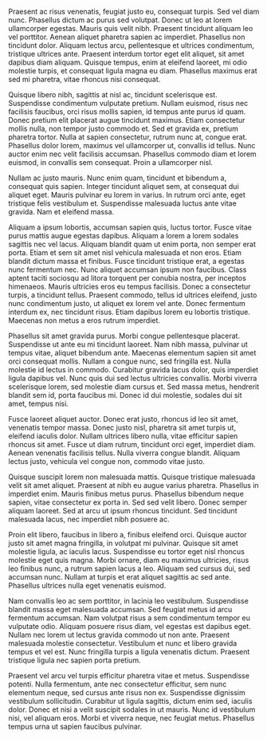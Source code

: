Praesent ac risus venenatis, feugiat justo eu, consequat turpis. Sed vel diam nunc. Phasellus dictum ac purus sed volutpat. Donec ut leo at lorem ullamcorper egestas. Mauris quis velit nibh. Praesent tincidunt aliquam leo vel porttitor. Aenean aliquet pharetra sapien ac imperdiet. Phasellus non tincidunt dolor. Aliquam lectus arcu, pellentesque et ultrices condimentum, tristique ultrices ante. Praesent interdum tortor eget elit aliquet, sit amet dapibus diam aliquam. Quisque tempus, enim at eleifend laoreet, mi odio molestie turpis, et consequat ligula magna eu diam. Phasellus maximus erat sed mi pharetra, vitae rhoncus nisi consequat.

Quisque libero nibh, sagittis at nisl ac, tincidunt scelerisque est. Suspendisse condimentum vulputate pretium. Nullam euismod, risus nec facilisis faucibus, orci risus mollis sapien, id tempus ante purus id quam. Donec pretium elit placerat augue tincidunt maximus. Etiam consectetur mollis nulla, non tempor justo commodo et. Sed et gravida ex, pretium pharetra tortor. Nulla at sapien consectetur, rutrum nunc at, congue erat. Phasellus dolor lorem, maximus vel ullamcorper ut, convallis id tellus. Nunc auctor enim nec velit facilisis accumsan. Phasellus commodo diam et lorem euismod, in convallis sem consequat. Proin a ullamcorper nisl.

Nullam ac justo mauris. Nunc enim quam, tincidunt et bibendum a, consequat quis sapien. Integer tincidunt aliquet sem, at consequat dui aliquet eget. Mauris pulvinar eu lorem in varius. In rutrum orci ante, eget tristique felis vestibulum et. Suspendisse malesuada luctus ante vitae gravida. Nam et eleifend massa.

Aliquam a ipsum lobortis, accumsan sapien quis, luctus tortor. Fusce vitae purus mattis augue egestas dapibus. Aliquam a lorem a lorem sodales sagittis nec vel lacus. Aliquam blandit quam ut enim porta, non semper erat porta. Etiam et sem sit amet nisl vehicula malesuada et non eros. Etiam blandit dictum massa et finibus. Fusce tincidunt tristique erat, a egestas nunc fermentum nec. Nunc aliquet accumsan ipsum non faucibus. Class aptent taciti sociosqu ad litora torquent per conubia nostra, per inceptos himenaeos. Mauris ultricies eros eu tempus facilisis. Donec a consectetur turpis, a tincidunt tellus. Praesent commodo, tellus id ultrices eleifend, justo nunc condimentum justo, ut aliquet ex lorem vel ante. Donec fermentum interdum ex, nec tincidunt risus. Etiam dapibus lorem eu lobortis tristique. Maecenas non metus a eros rutrum imperdiet.

Phasellus sit amet gravida purus. Morbi congue pellentesque placerat. Suspendisse ut ante eu mi tincidunt laoreet. Nam nibh massa, pulvinar ut tempus vitae, aliquet bibendum ante. Maecenas elementum sapien sit amet orci consequat mollis. Nullam a congue nunc, sed fringilla est. Nulla molestie id lectus in commodo. Curabitur gravida lacus dolor, quis imperdiet ligula dapibus vel. Nunc quis dui sed lectus ultricies convallis. Morbi viverra scelerisque lorem, sed molestie diam cursus et. Sed massa metus, hendrerit blandit sem id, porta faucibus mi. Donec id dui molestie, sodales dui sit amet, tempus nisi.

Fusce laoreet aliquet auctor. Donec erat justo, rhoncus id leo sit amet, venenatis tempor massa. Donec justo nisl, pharetra sit amet turpis ut, eleifend iaculis dolor. Nullam ultrices libero nulla, vitae efficitur sapien rhoncus sit amet. Fusce ut diam rutrum, tincidunt orci eget, imperdiet diam. Aenean venenatis facilisis tellus. Nulla viverra congue blandit. Aliquam lectus justo, vehicula vel congue non, commodo vitae justo.

Quisque suscipit lorem non malesuada mattis. Quisque tristique malesuada velit sit amet aliquet. Praesent at nibh eu augue varius pharetra. Phasellus in imperdiet enim. Mauris finibus metus purus. Phasellus bibendum neque sapien, vitae consectetur ex porta in. Sed sed velit libero. Donec semper aliquam laoreet. Sed at arcu ut ipsum rhoncus tincidunt. Sed tincidunt malesuada lacus, nec imperdiet nibh posuere ac.

Proin elit libero, faucibus in libero a, finibus eleifend orci. Quisque auctor justo sit amet magna fringilla, in volutpat mi pulvinar. Quisque sit amet molestie ligula, ac iaculis lacus. Suspendisse eu tortor eget nisl rhoncus molestie eget quis magna. Morbi ornare, diam eu maximus ultricies, risus leo finibus nunc, a rutrum sapien lacus a leo. Aliquam sed cursus dui, sed accumsan nunc. Nullam at turpis et erat aliquet sagittis ac sed ante. Phasellus ultrices nulla eget venenatis euismod.

Nam convallis leo ac sem porttitor, in lacinia leo vestibulum. Suspendisse blandit massa eget malesuada accumsan. Sed feugiat metus id arcu fermentum accumsan. Nam volutpat risus a sem condimentum tempor eu vulputate odio. Aliquam posuere risus diam, vel egestas est dapibus eget. Nullam nec lorem ut lectus gravida commodo ut non ante. Praesent malesuada molestie consectetur. Vestibulum et nunc et libero gravida tempus et vel est. Nunc fringilla turpis a ligula venenatis dictum. Praesent tristique ligula nec sapien porta pretium.

Praesent vel arcu vel turpis efficitur pharetra vitae et metus. Suspendisse potenti. Nulla fermentum, ante nec consectetur efficitur, sem nunc elementum neque, sed cursus ante risus non ex. Suspendisse dignissim vestibulum sollicitudin. Curabitur ut ligula sagittis, dictum enim sed, iaculis dolor. Donec et nisi a velit suscipit sodales in ut mauris. Nunc id vestibulum nisi, vel aliquam eros. Morbi et viverra neque, nec feugiat metus. Phasellus tempus urna ut sapien faucibus pulvinar.